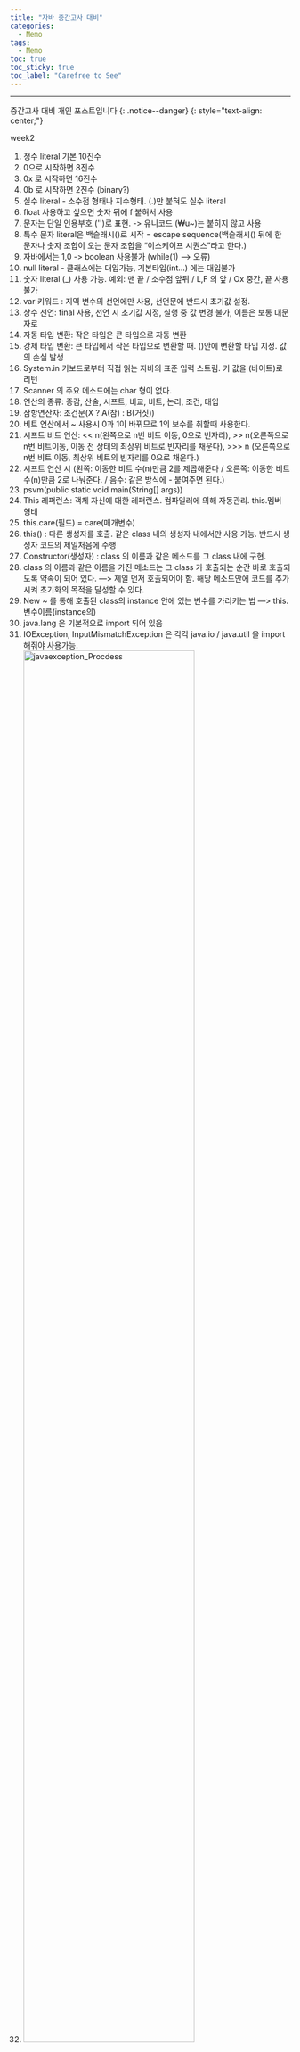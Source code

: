 ```yaml
---
title: "자바 중간고사 대비"
categories:
  - Memo
tags:
  - Memo
toc: true
toc_sticky: true
toc_label: "Carefree to See"
---
```

<!-- Created by Chae Seungm Min - CarefreeLife
Visit my Programming blog: https://carefreelife98.github.io --> 
---

중간고사 대비 개인 포스트입니다
{: .notice--danger}
{: style="text-align: center;"}

week2
1. 정수 literal 기본 10진수
2. 0으로 시작하면 8진수
3. 0x 로 시작하면 16진수
4. 0b 로 시작하면 2진수 (binary?)
5. 실수 literal - 소수점 형태나 지수형태. (.)만 붙혀도 실수 literal
6. float 사용하고 싶으면 숫자 뒤에 f 붙혀서 사용
7. 문자는 단일 인용부호 ('')로 표현. -> 유니코드 (₩u~)는 붙히지 않고 사용
8. 특수 문자 literal은 백슬래시(\)로 시작 = escape sequence(백슬래시(\) 뒤에 한 문자나 숫자 조합이 오는 문자 조합을 “이스케이프 시퀀스”라고 한다.)
9. 자바에서는 1,0 -> boolean 사용불가 (while(1) --> 오류)
10. null literal - 클래스에는 대입가능, 기본타입(int...) 에는 대입불가
11. 숫자 literal (_) 사용 가능. 예외: 맨 끝 / 소수점 앞뒤 / L,F 의 앞 / Ox 중간, 끝 사용불가
12. var 키워드 : 지역 변수의 선언에만 사용, 선언문에 반드시 초기값 설정.
13. 상수 선언: final 사용, 선언 시 초기값 지정, 실행 중 값 변경 불가, 이름은 보통 대문자로
14. 자동 타입 변환: 작은 타입은 큰 타입으로 자동 변환
15. 강제 타입 변환: 큰 타입에서 작은 타입으로 변환할 때. ()안에 변환할 타입 지정. 값의 손실 발생
16. System.in 키보드로부터 직접 읽는 자바의 표준 입력 스트림. 키 값을 (바이트)로 리턴
17. Scanner 의 주요 메소드에는 char 형이 없다.
18. 연산의 종류: 증감, 산술, 시프트, 비교, 비트, 논리, 조건, 대입
19. 삼항연산자: 조건문(X ? A(참) : B(거짓))
20. 비트 연산에서 ~ 사용시 0과 1이 바뀌므로 1의 보수를 취할때 사용한다.
21. 시프트 비트 연산: << n(왼쪽으로 n번 비트 이동, 0으로 빈자리), >> n(오른쪽으로 n번 비트이동, 이동 전 상태의 최상위 비트로 빈자리를 채운다), >>> n (오른쪽으로 n번 비트 이동, 최상위 비트의 빈자리를 0으로 채운다.)
22. 시프트 연산 시 (왼쪽: 이동한 비트 수(n)만큼 2를 제곱해준다 / 오른쪽: 이동한 비트 수(n)만큼 2로 나눠준다. / 음수: 같은 방식에 - 붙여주면 된다.)
23. psvm(public static void main(String[] args))
24. This 레퍼런스: 객체 자신에 대한 레퍼런스. 컴파일러에 의해 자동관리. this.멤버 형태
25. this.care(필드) = care(매개변수)
26. this() : 다른 생성자를 호출. 같은 class 내의 생성자 내에서만 사용 가능. 반드시 생성자 코드의 제일처음에 수행
27. Constructor(생성자) : class 의 이름과 같은 메소드를 그 class 내에 구현.
28. class 의 이름과 같은 이름을 가진 메소드는 그 class 가 호출되는 순간 바로 호출되도록 약속이 되어 있다. —> 제일 먼저 호출되어야 함. 해당 메소드안에 코드를 추가시켜 초기화의 목적을 달성할 수 있다.
29. New ~ 를 통해 호출된 class의 instance 안에 있는 변수를 가리키는 법 —> this.변수이름(instance의)
30. java.lang 은 기본적으로 import 되어 있음
31. IOException, InputMismatchException 은 각각 java.io / java.util 을 import 해줘야 사용가능.
32. <img alt="javaexception_Procdess" src="/Users/carefreelife/Desktop/gitFolder/carefreelife98.github.io/assets/images/INU/java/javaexception.png" width="80%"/><br>`Java Exception`
33. Method Overloading : 이름이 같은 메소드 작성하는 것 / 매개 변수의 개수나 타입이 서로 다르나 이름이 동일한 메소드들.
    리턴 타입이 다르더라고 매개변수의 개수가 같다면 오버로딩 실패
34. 자바 응용 프로그램에서 임의로 객체를 소멸 시킬 수 없다.
35. Garbage : 가르키는 레퍼런스가 하나도 없는 객체 / 누구도 사용할 수 없게 된 메모리
36. Garbage Collection : 자바 가상 머신 (Java Virtual Machine) 의 Garbage Collector 가 자동으로 Garbage 수집 및 반환
    Garbage Collection Thread 에 의해 수행
37. 강제 Garbage Collection 수행 : System 또는 Runtime 객체의 gc() 메소드 호출.
38. 접근 지정자(public, private, protected, default..)
39. enum : 상수의 집합 enum alphabet {a,b,c, ... } 에서 원소들은 (a, b, c) 이름이 될수도 있고, 값이 될 수도 있다.
40. 배열 생성 시 배열의 크기를 지정하면 안된다.

<h1>자바 시작</h1>

1. 자바는 실행 파일을 class 로 생성.
2. 자바 - "선마이크로시스템즈" 의 "제임스 고슬링" 이 개발.(그린 프로젝트)
3. 자바의 목적 : 플랫폼 호환성 문제 해결 / 플랫폼 독립적인 언어 개발 / 메모리 사용량이 적고 다양한 플랫폼을 갖는 프로그래밍 언어의 필요.
4. WORA(Write Once Run Anywhere) : 모든 플랫폼에서 바로 실행 / 바이트 코드 / JVM
5. JDK 밑의 JRE 부터는 Library 이다.
6. 자바 api는 JDK 에 패키지로 저장된다.
7. **상속의 장점 : 클래스 재사용과 확장의 용이**
8. 추상 클래스 : 객체 생성 불가, 상속 받아 사용
9. 슈퍼 클래스에서는 개념의 정의.
10. 각 서브 클래스에서 구체적 행위를 구현.















<!-- > <img src="/assets/images/INU/java/.png" alt="_Procdess" width="100%" min-width="200px" itemprop="image"><br>``<br><br>
`사진출처:`[]()
<span style="color:green">``</span>

```

```
> 
{: .notice--danger}
{: style="text-align: center;"}


<details>
<summary><h1><span style="color:blue">(클릭)</span></h1></summary>
<div markdown="1">       

</div>
</details> -->


<br><br>

최대한의 설명을 코드 블럭 내의 주석으로 달아 놓았습니다.<br><br>
혹시 이해가 안가거나 추가적인 설명이 필요한 부분, 오류 등의 피드백은 언제든지 환영합니다!<br><br>
긴 글 읽어주셔서 감사합니다. 포스팅을 마칩니다.<br>
{: .notice--success}
{: style="text-align: center;"}

<br><br>

[처음으로~](#){: .btn .btn--primary }


### Task Lists
> 
- [x] 
- [x] 
- [x] 
- [x] 
- [x] 
- [x] 
- [x] 
- [x] 
- [x] 